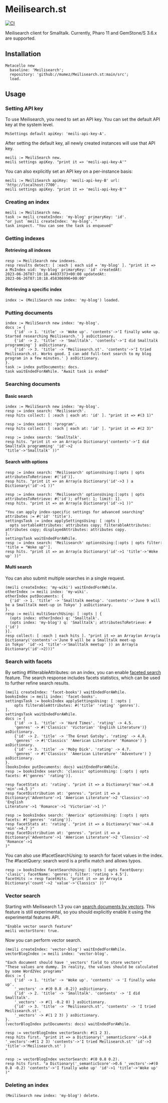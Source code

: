 # Meilisearch.st

[![CI](https://github.com/mumez/Meilisearch.st/actions/workflows/main.yml/badge.svg)](https://github.com/mumez/Meilisearch.st/actions/workflows/main.yml)

Meilisearch client for Smalltalk.
Currently, Pharo 11 and GemStone/S 3.6.x are supported.

## Installation

```smalltalk
Metacello new
  baseline: 'Meilisearch';
  repository: 'github://mumez/Meilisearch.st:main/src';
  load.
```

## Usage

### Setting API key

To use Meilisearch, you need to set an API key.
You can set the default API key at the system level.

```Smalltalk
MsSettings default apiKey: 'meili-api-key-A'.
```

After setting the default key, all newly created instances will use that API key.

```Smalltalk
meili := MeiliSearch new.
meili settings apiKey. "print it => 'meili-api-key-A'"
```

You can also explicitly set an API key on a per-instance basis:

```Smalltalk
meili := MeiliSearch apiKey: 'meili-api-key-B' url: 'http://localhost:7700'.
meili settings apiKey. "print it => 'meili-api-key-B'"

```

### Creating an index

```Smalltalk
meili := MeiliSearch new.
task := meili createIndex: 'my-blog' primaryKey: 'id'. 
"or just `meili createIndex: 'my-blog'.`"
task inspect. "You can see the task is enqueued"
```

### Getting indexes

#### Retrieving all indexes

```Smalltalk
resp := MeiliSearch new indexes.
resp results detect: [ :each | each uid = 'my-blog' ]. "print it => 
a MsIndex uid: 'my-blog' primaryKey: 'id' createdAt:
2023-06-26T07:10:18.44037373+00:00 updatedAt:
2023-06-26T07:10:18.458306996+00:00"
```

#### Retrieving a specific index

```Smalltalk
index := (MeiliSearch new index: 'my-blog') loaded.
```

### Putting documents

```Smalltalk
index := MeiliSearch new index: 'my-blog'.
docs := {    
    {'id' -> 1. 'title' -> 'Woke up'. 'contents'->'I finally woke up. Started researching Meilisearch.' } asDictionary.
    {'id' -> 2. 'title' -> 'Smalltalk'. 'contents'->'I did Smalltalk programming' } asDictionary.
    {'id' -> 3. 'title' -> 'Meilisearch.st'. 'contents'->'I tried Meilisearch.st. Works good. I can add full-text search to my blog program in a few minutes.' } asDictionary.
}.
task := index putDocuments: docs.
task waitEndedForAWhile. "Await task is ended"
```

### Searching documents

#### Basic search

```Smalltalk
index := MeiliSearch new index: 'my-blog'.
resp := index search: 'Meilisearch'.
resp hits collect: [ :each | each at: 'id' ]. "print it => #(3 1)"

resp := index search: 'program'.
resp hits collect: [ :each | each at: 'id' ]. "print it => #(2 3)"

resp := index search: 'Smalltalk'.
resp hits. "print it => an Array(a Dictionary('contents'->'I did Smalltalk programming' 'id'->2
'title'->'Smalltalk' ))"

```

#### Search with options

```Smalltalk
resp := index search: 'Meilisearch' optionsUsing:[:opts | opts attributesToRetrieve: #('id')].
resp hits. "print it => an Array(a Dictionary('id'->3 ) a Dictionary('id'->1 ))"

resp := index search: 'Meilisearch' optionsUsing:[:opts | opts attributesToRetrieve: #('id'); offset: 1; limit: 1].
resp hits. "print it => an Array(a Dictionary('id'->1 ))"

"You can apply index-specific settings for advanced searching"
attributes := #('id' 'title').
settingsTask := index applySettingsUsing: [ :opts | 
  opts sortableAttributes: attributes copy; filterableAttributes: attributes copy; displayedAttributes: attributes copy.
].
settingsTask waitEndedForAWhile.
resp := index search: 'Meilisearch' optionsUsing:[:opts | opts filter: 'title = "Woke up"']. 
resp hits. "print it => an Array(a Dictionary('id'->1 'title'->'Woke up' ))"

```

#### Multi search

You can also submit multiple searches in a single request.

```Smalltalk
(meili createIndex: 'my-wiki') waitEndedForAWhile.
otherIndex := meili index: 'my-wiki'.
otherIndex putDocuments: {
  {'id' -> 1. 'title' -> 'Smalltalk meetup'. 'contents'->'June 9 will be a Smalltalk meet-up in Tokyo' } asDictionary.
}.
resp := meili multiSearchUsing: [ :opts | {
  (opts index: otherIndex) q: 'Smalltalk'.
  (opts index: 'my-blog') q: 'Smalltalk'; attributesToRetrieve: #('id')
}].
resp collect: [ :each | each hits ]. "print it => an Array(an Array(a Dictionary('contents'->'June 9 will be a Smalltalk meet-up
in Tokyo' 'id'->1 'title'->'Smalltalk meetup' )) an Array(a Dictionary('id'->2)))"
```

### Search with facets

By setting #filterableAttributes: on an index, you can enable [faceted search](https://www.meilisearch.com/docs/learn/fine_tuning_results/faceted_search) feature. The search response includes facets statistics, which can be used to further refine search results.

```Smalltalk
(meili createIndex: 'facet-books') waitEndedForAWhile.
booksIndex := meili index: 'facet-books'.
settingsTask := booksIndex applySettingsUsing: [ :opts | 
	opts filterableAttributes: #('title' 'rating' 'genres').
].
settingsTask waitEndedForAWhile.
docs := {    
    {'id' -> 1. 'title' -> 'Hard Times'. 'rating' -> 4.5.
    'genres' -> #('Classics' 'Victorian' 'English Literature')} asDictionary.
    {'id' -> 2. 'title' -> 'The Great Gatsby'. 'rating' -> 4.8.
    'genres' -> #('Classics' 'American Literature' 'Romance') } asDictionary.
    {'id' -> 3. 'title' -> 'Moby Dick'. 'rating' -> 4.7.
    'genres' -> #('Classics' 'American Literature' 'Adventure') } asDictionary.
}.
(booksIndex putDocuments: docs) waitEndedForAWhile.
resp := booksIndex search: 'classic' optionsUsing: [:opts | opts facets: #('genres' 'rating')].

resp facetStats at: 'rating'. "print it => a Dictionary('max'->4.8 'min'->4.5 )"
resp facetDistribution at: 'genres'. "print it => a Dictionary('Adventure'->1 'American Literature'->2 'Classics'->3 'English
Literature'->1 'Romance'->1 'Victorian'->1 )"

resp := booksIndex search: 'America' optionsUsing: [:opts | opts facets: #('genres' 'rating')].
resp facetStats at: 'rating'. "print it => a Dictionary('max'->4.8 'min'->4.7 )"
resp facetDistribution at: 'genres'. "print it => a Dictionary('Adventure'->1 'American Literature'->2 'Classics'->2 'Romance'->1
)"
```

You can also use #facetSearchUsing: to search for facet values in the index. The #facetQuery: search word is a prefix match and allows typos.

```Smalltalk
resp := booksIndex facetSearchUsing: [:opts | opts facetQuery: 'clasic'; facetName: 'genres'; filter: 'rating > 4.5'].
facetHits := resp facetHits. "print it => an Array(a Dictionary('count'->2 'value'->'Classics' ))"

```

### Vector search

Starting with Meilisearch 1.3 you can [search documents by vectors](https://www.meilisearch.com/docs/learn/experimental/vector_search). This feature is still experimental, so you should explicitly enable it using the experimental features API.

```Smalltalk
"Enable vector search feature"
meili vectorStore: true.
```

Now you can perform vector search.

```Smalltalk
(meili createIndex: 'vector-blog') waitEndedForAWhile.
vectorBlogIndex := meili index: 'vector-blog'.

"Each document should have '_vectors' field to store vectors"
"These values are dummy. In reality, the values should be calculated by some Word2Vec programs"
docs := {    
    {'id' -> 1. 'title' -> 'Woke up'. 'contents' -> 'I finally woke up'.
    '_vectors' -> #(0 0.8 -0.2)} asDictionary.
    {'id' -> 2. 'title' -> 'Smalltalk'. 'contents' -> 'I did Smalltalk'.
    '_vectors' -> #(1 -0.2 0) } asDictionary.
    {'id' -> 3. 'title' -> 'Meilisearch.st'. 'contents' -> 'I tried Meilisearch.st'.
    '_vectors' -> #(1 2 3) } asDictionary.
}.
(vectorBlogIndex putDocuments: docs) waitEndedForAWhile.

resp := vectorBlogIndex vectorSearch: #(1 2 3).
resp hits first. "print it => a Dictionary('_semanticScore'->14.0 '_vectors'->#(1 2 3) 'contents'->'I tried Meilisearch.st' 'id'->3 'title'->'Meilisearch.st' )
"

resp := vectorBlogIndex vectorSearch: #(0 0.8 0.2).
resp hits first. "a Dictionary('_semanticScore'->0.6 '_vectors'->#(0 0.8 -0.2) 'contents'->'I finally woke up' 'id'->1 'title'->'Woke up' )"
```

### Deleting an index

```Smalltalk
(MeiliSearch new index: 'my-blog') delete.
```
